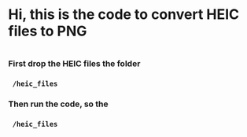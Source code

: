 <H1>Hi, this is the code to convert HEIC files to PNG<H1>

<H3>First drop the HEIC files the folder<h3>
  
 ```  /heic_files  ``` 
<H3>Then run the code, so the<h3>
  
 ```  /heic_files  ``` 
  
